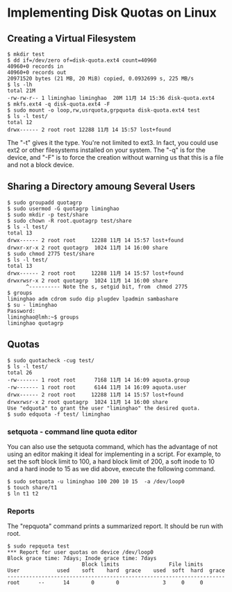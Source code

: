 # Implementing Disk Quotas on Linux

## Creating a Virtual Filesystem

```
$ mkdir test
$ dd if=/dev/zero of=disk-quota.ext4 count=40960
40960+0 records in
40960+0 records out
20971520 bytes (21 MB, 20 MiB) copied, 0.0932699 s, 225 MB/s
$ ls -lh
total 21M
-rw-rw-r-- 1 liminghao liminghao  20M 11月 14 15:36 disk-quota.ext4
$ mkfs.ext4 -q disk-quota.ext4 -F
$ sudo mount -o loop,rw,usrquota,grpquota disk-quota.ext4 test
$ ls -l test/
total 12
drwx------ 2 root root 12288 11月 14 15:57 lost+found
```

The "-t" gives it the type. You're not limited to ext3. In fact, you could use ext2 or other filesystems installed on your system. The "-q" is for the device, and "-F" is to force the creation without warning us that this is a file and not a block device.

## Sharing a Directory amoung Several Users

```
$ sudo groupadd quotagrp
$ sudo usermod -G quotagrp liminghao
$ sudo mkdir -p test/share
$ sudo chown -R root.quotagrp test/share
$ ls -l test/
total 13
drwx------ 2 root root     12288 11月 14 15:57 lost+found
drwxr-xr-x 2 root quotagrp  1024 11月 14 16:00 share
$ sudo chmod 2775 test/share
$ ls -l test/
total 13
drwx------ 2 root root     12288 11月 14 15:57 lost+found
drwxrwsr-x 2 root quotagrp  1024 11月 14 16:00 share
      ^---------- Note the s, setgid bit, from  chmod 2775
$ groups
liminghao adm cdrom sudo dip plugdev lpadmin sambashare
$ su - liminghao
Password:
liminghao@lmh:~$ groups
liminghao quotagrp
```

## Quotas

```
$ sudo quotacheck -cug test/
$ ls -l test/
total 26
-rw------- 1 root root      7168 11月 14 16:09 aquota.group
-rw------- 1 root root      6144 11月 14 16:09 aquota.user
drwx------ 2 root root     12288 11月 14 15:57 lost+found
drwxrwsr-x 2 root quotagrp  1024 11月 14 16:00 share
Use "edquota" to grant the user "liminghao" the desired quota.
$ sudo edquota -f test/ liminghao
```

### setquota - command line quota editor

You can also use the setquota command, which has the advantage of not using an editor making it ideal for implementing in a script. For example, to set the soft block limit to 100, a hard block limit of 200, a soft inode to 10 and a hard inode to 15 as we did above, execute the following command.

```
$ sudo setquota -u liminghao 100 200 10 15  -a /dev/loop0
$ touch share/t1
$ ln t1 t2
```

### Reports

The "repquota" command prints a summarized report. It should be run with root.

```
$ sudo repquota test
*** Report for user quotas on device /dev/loop0
Block grace time: 7days; Inode grace time: 7days
                        Block limits                File limits
User            used    soft    hard  grace    used  soft  hard  grace
----------------------------------------------------------------------
root      --      14       0       0              3     0     0
```
